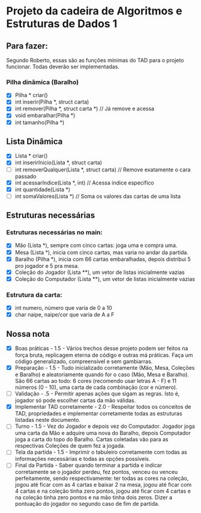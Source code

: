 # Projeto da cadeira de Algoritmos e Estruturas de Dados 1

## Para fazer:

Segundo Roberto, essas são as funções mínimas do TAD para o projeto funcionar. Todas deverão ser implementadas.

### Pilha dinâmica (Baralho)

- [x] Pilha * criar()
- [x] int inserir(Pilha *, struct carta)
- [x] int remover(Pilha *, struct carta *) // Já remove e acessa
- [x] void embaralhar(Pilha *) 
- [x] int tamanho(Pilha *) 

## Lista Dinâmica
- [x] Lista * criar()
- [x] int inserirInicio(Lista *, struct carta)
- [ ] int removerQualquer(Lista *, struct carta) // Remove exatamente o cara passado
- [x] int acessarIndice(Lista *, int) // Acessa indice específico 
- [x] int quantidade(Lista *)
- [ ] int somaValores(Lista *) // Soma os valores das cartas de uma lista

## Estruturas necessárias

### Estruturas necessárias no main:

- [x] Mão (Lista *), sempre com cinco cartas: joga uma e compra uma.
- [x] Mesa (Lista *), inicia com cinco cartas, mas varia no andar da partida.
- [x] Baralho (Pilha *), inicia com 66 cartas embaralhadas, depois distribui 5 pro jogador e 5 pra mesa.
- [x] Coleção do Jogador (Lista **), um vetor de listas inicialmente vazias
- [x] Coleção do Computador (Lista **), um vetor de listas inicialmente vazias

### Estrutura da carta:
- [x] int numero, número que varia de 0 a 10
- [x] char naipe, naipe/cor que varia de A a F

## Nossa nota
- [x] Boas práticas - 1.5 - Vários trechos desse projeto podem ser feitos na força bruta, replicagem eterna de código e outras má práticas. Faça um código generalizado, compreensível e sem gambiarras.
- [x] Preparação - 1.5 - Tudo inicializado corretamente (Mão, Mesa, Coleções e Baralho) e aleatoriamente quando for o caso (Mão, Mesa e Baralho). São 66 cartas ao todo: 6 cores (recomendo usar letras A - F) e 11 números (0 - 10), uma carta de cada combinação (cor e número).
- [ ] Validação - .5 - Permitir apenas ações que sigam as regras. Isto é, jogador só pode escolher cartas da mão válidas.
- [x] Implementar TAD corretamente - 2.0 - Respeitar todos os conceitos de TAD, propriedades e implementar corretamente todas as estruturas listadas neste documento.
- [ ] Turno - 1.5 - Vez do Jogador e depois vez do Computador. Jogador joga uma carta da Mão e adquire uma nova do Baralho, depois Computador joga a carta do topo do Baralho. Cartas coletadas vão para as respectivas Coleções de quem fez a jogada.
- [ ] Tela da partida - 1.5 - Imprimir o tabuleiro corretamente com todas as informações necessárias e todas as opções possíveis.
- [ ] Final da Partida - Saber quando terminar a partida e indicar corretamente se o jogador perdeu, fez pontos, venceu ou venceu perfeitamente, sendo respectivamente: ter todas as cores na coleção, jogou até ficar com as 4 cartas e baixar 2 na mesa, jogou até ficar com 4 cartas e na coleção tinha zero pontos, jogou até ficar com 4 cartas e na coleção tinha zero pontos e na mão tinha dois zeros. Dizer a pontuação do jogador no segundo caso de fim de partida.